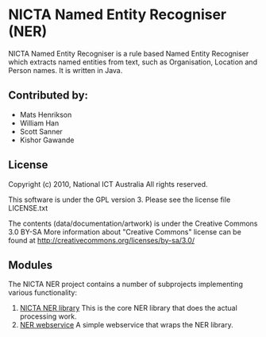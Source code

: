 # NICTA Named Entity Recogniser (NER)

NICTA Named Entity Recogniser is a rule based Named Entity Recogniser which extracts named entities from text, such as Organisation, Location and Person names. It is written in Java.


## Contributed by:

- Mats Henrikson
- William Han
- Scott Sanner
- Kishor Gawande


## License

Copyright (c) 2010, National ICT Australia
All rights reserved.

This software is under the GPL version 3.
Please see the license file LICENSE.txt

The contents (data/documentation/artwork) is under the Creative Commons 3.0 BY-SA 
More information about "Creative Commons" license can be found at
http://creativecommons.org/licenses/by-sa/3.0/


## Modules

The NICTA NER project contains a number of subprojects implementing various functionality:

1. [NICTA NER library](nicta-ner) This is the core NER library that does the actual processing work.
2. [NER webservice](nicta-ner-web) A simple webservice that wraps the NER library.

